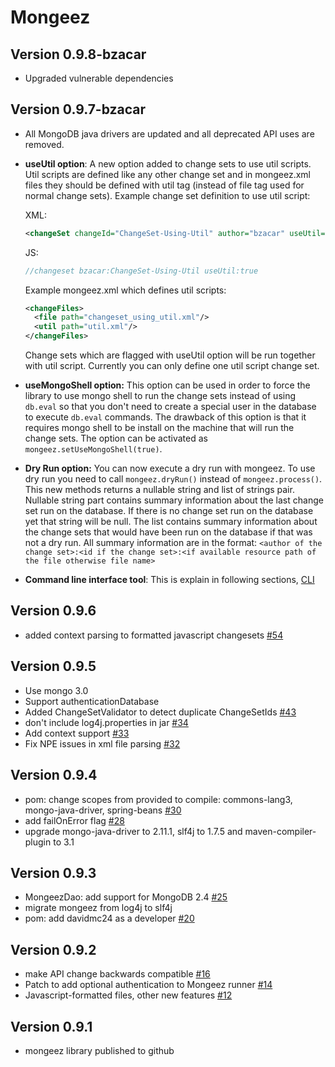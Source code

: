# Mongeez #

## Version 0.9.8-bzacar ##
* Upgraded vulnerable dependencies

## Version 0.9.7-bzacar ##
* All MongoDB java drivers are updated and all deprecated API uses are removed.
* **useUtil option**: A new option added to change sets to use util scripts. Util scripts are defined like any
other change set and in mongeez.xml files they should be defined with util tag (instead of file tag used for 
normal change sets). Example change set definition to use util script:

   XML:
   ```xml
   <changeSet changeId="ChangeSet-Using-Util" author="bzacar" useUtil="true"/>
   ``` 
   JS:
   ```javascript
   //changeset bzacar:ChangeSet-Using-Util useUtil:true
   ```
   Example mongeez.xml which defines util scripts:
   ```xml
   <changeFiles>
     <file path="changeset_using_util.xml"/>
     <util path="util.xml"/>
   </changeFiles>
   ```
   Change sets which are flagged with useUtil option will be run together with util script. Currently you can only 
define one util script change set.
* **useMongoShell option:** This option can be used in order to force the library to use mongo shell to run the
change sets instead of using ```db.eval``` so that you don't need to create a special user in the database to execute
```db.eval``` commands. The drawback of this option is that it requires mongo shell to be install on the machine
that will run the change sets. The option can be activated as ```mongeez.setUseMongoShell(true)```.
* **Dry Run option:** You can now execute a dry run with mongeez. To use dry run you need to call
```mongeez.dryRun()``` instead of ```mongeez.process()```. This new methods returns a nullable string and list of
strings pair. Nullable string part contains summary information about the last change set run on the database. If
there is no change set run on the database yet that string will be null. The list contains summary information about
the change sets that would have been run on the database if that was not a dry run. All summary information are in
the format: ```<author of the change set>:<id if the change set>:<if available resource path of the file otherwise file name>```
* **Command line interface tool**: This is explain in following sections, [CLI](./README.md#Command-Line-Interface-Tool)

## Version 0.9.6 ##
* added context parsing to formatted javascript changesets [#54](https://github.com/mongeez/mongeez/pull/54)

## Version 0.9.5 ##
* Use mongo 3.0
* Support authenticationDatabase
* Added ChangeSetValidator to detect duplicate ChangeSetIds [#43](https://github.com/mongeez/mongeez/pull/43)
* don't include log4j.properties in jar [#34](https://github.com/mongeez/mongeez/pull/34)
* Add context support [#33](https://github.com/mongeez/mongeez/pull/33)
* Fix NPE issues in xml file parsing [#32](https://github.com/mongeez/mongeez/pull/32)

## Version 0.9.4 ##
* pom: change scopes from provided to compile: commons-lang3, mongo-java-driver, spring-beans [#30](https://github.com/mongeez/mongeez/pull/30)
* add failOnError flag [#28](https://github.com/mongeez/mongeez/pull/28)
* upgrade mongo-java-driver to 2.11.1, slf4j to 1.7.5 and maven-compiler-plugin to 3.1

## Version 0.9.3 ##
* MongeezDao: add support for MongoDB 2.4 [#25](https://github.com/mongeez/mongeez/pull/25)
* migrate mongeez from log4j to slf4j
* pom: add davidmc24 as a developer [#20](https://github.com/mongeez/mongeez/pull/20)

## Version 0.9.2 ##
* make API change backwards compatible [#16](https://github.com/mongeez/mongeez/pull/16)
* Patch to add optional authentication to Mongeez runner [#14](https://github.com/mongeez/mongeez/pull/14)
* Javascript-formatted files, other new features [#12](https://github.com/mongeez/mongeez/pull/12)

## Version 0.9.1 ##
* mongeez library published to github
